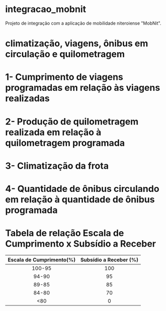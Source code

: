 # integracao_mobnit
Projeto de integração com a aplicação de mobilidade niteroiense "MobNit".


# climatização, viagens, ônibus em circulação e quilometragem

# 1- Cumprimento de viagens programadas em relação às viagens realizadas
# 2- Produção de quilometragem realizada em relação à quilometragem programada
# 3- Climatização da frota
# 4- Quantidade de ônibus circulando em relação à quantidade de ônibus programada

# Tabela de relação Escala de Cumprimento x Subsídio a Receber

| Escala de Cumprimento(%)   | Subsídio a Receber (%) |
|:--------------------------:|:----------------------:|
|        100-95              |        100             |
|         94-90              |         95             |
|         89-85              |         85             |
|         84-80              |         70             |
|         <80                |          0             |